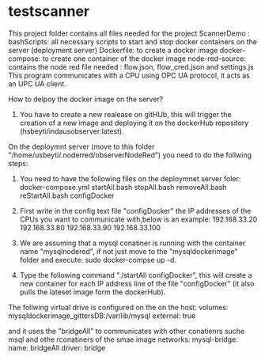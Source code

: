 testscanner
===========



This project folder contains all files needed for the project ScannerDemo :
bashScripts: all necessary scripts to start and stop docker containers on the server (deployment server)
Dockerfile: to create a docker image
docker-compose: to create one container of the docker image
node-red-source: contains the node red file needed : flow.json, flow_cred.json and settings.js
This program communicates with a CPU using OPC UA protocol, it acts as an UPC UA client.

How to delpoy the docker image on the server?
1. You have to create a new realease on gitHUb, this will trigger the creation of a new image and deploying it on the dockerHub repository (hsbeyti/indausobserver:latest).

On the deploymnt server (move to this folder "/home/usbeyti/.noderred/observerNodeRed") you need to do the follwing steps:
1. You need to have the following files on the deploymnet server foler:
docker-compose.yml
startAll.bash
stopAll.bash
removeAll.bash
reStartAll.bash
configDocker

2. First write in the config  text file "configDocker" the IP  addresses of the CPUs you want to communicate with,below is an example:
192.168.33.20
192.168.33.80
192.168.33.90
192.168.33.100

3. We are assuming that a mysql conatiner is running  with the container name "mysqlnodered", if not just move to the "mysqldockerimage" folder and execute: sudo docker-compse up -d.
4. Type the following command "./startAll configDocker", this will create a new container for each IP address line of the file "configDocker" (it also pulls the lateset image form the dockerHub).
 
The follwing virtual drive is configured on the on the host:
volumes:
  mysqldockerimage_gittersDB:/var/lib/mysql
    external: true

and it uses the "bridgeAll" to communicates with other conatienrs suche msql and othe rconatiners of the smae image
networks:
  mysql-bridge:
    name: bridgeAll
    driver: bridge

